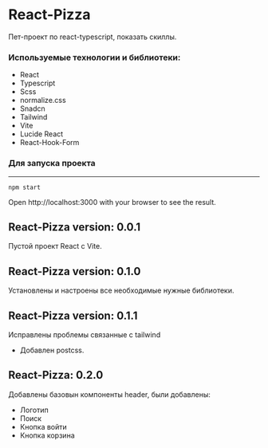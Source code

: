 # React-Pizza
Пет-проект по react-typescript, показать скиллы.

### Используемые технологии и библиотеки: 
- React
- Typescript
- Scss
- normalize.css
- Snadcn
- Tailwind
- Vite
- Lucide React
- React-Hook-Form

### Для запуска проекта
---
```
npm start
```

Open http://localhost:3000 with your browser to see the result.

## React-Pizza version: 0.0.1
Пустой проект React с Vite.

## React-Pizza version: 0.1.0
Установлены и настроены все необходимые нужные библиотеки.

## React-Pizza version: 0.1.1
Исправлены проблемы связанные с tailwind
- Добавлен postcss.

## React-Pizza: 0.2.0
Добавлены базовын компоненты header, были добавлены: 
- Логотип
- Поиск
- Кнопка войти
- Кнопка корзина